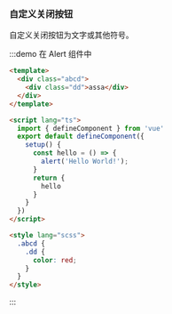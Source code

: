 
### 自定义关闭按钮

自定义关闭按钮为文字或其他符号。

:::demo 在 Alert 组件中

```html
<template>
  <div class="abcd">
    <div class="dd">assa</div>
  </div>
</template>

<script lang="ts">
  import { defineComponent } from 'vue'
  export default defineComponent({
    setup() {
      const hello = () => {
        alert('Hello World!');
      }
      return {
        hello
      }
    }
  })
</script>

<style lang="scss">
  .abcd {
    .dd {
      color: red;
    }
  }
</style>
```

:::
